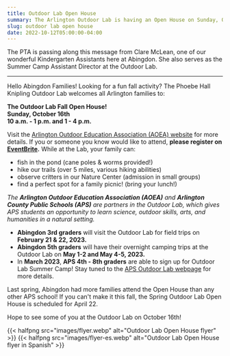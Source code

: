 ```yaml
---
title: Outdoor Lab Open House
summary: The Arlington Outdoor Lab is having an Open House on Sunday, October 16th.
slug: outdoor lab open house
date: 2022-10-12T05:00:00-04:00
---
```


The PTA is passing along this message from Clare McLean, one of our wonderful Kindergarten Assistants here at Abingdon. She also serves as the Summer Camp Assistant Director at the Outdoor Lab.

---

Hello Abingdon Families! Looking for a fun fall activity? The Phoebe Hall Knipling Outdoor Lab welcomes all Arlington families to:

**The Outdoor Lab Fall Open House!**  
**Sunday, October 16th**  
**10 a.m. - 1 p.m. and 1 - 4 p.m.**

Visit the [Arlington Outdoor Education Association (AOEA) website](https://outdoorlab.org/2022/09/open-house-sun-oct-2-10a-4p/) for more details. If you or someone you know would like to attend, **please register on [EventBrite](https://www.eventbrite.com/e/outdoor-lab-open-house-tickets-418291329627).** While at the Lab, your family can:

- fish in the pond (cane poles & worms provided!)
- hike our trails (over 5 miles, various hiking abilities)
- observe critters in our Nature Center (admission in small groups)
- find a perfect spot for a family picnic! (bring your lunch!)

*The **Arlington Outdoor Education Association (AOEA)** and **Arlington County Public Schools (APS)** are partners in the Outdoor Lab, which gives APS students an  opportunity to learn science, outdoor skills, arts, and humanities in a  natural setting.* 

- **Abingdon 3rd graders** will visit the Outdoor Lab for field trips on **February 21 & 22, 2023.** 
- **Abingdon 5th graders** will have their overnight camping trips at the Outdoor Lab on **May 1-2 and May 4-5, 2023.**
- In **March 2023**, **APS 4th - 8th graders** are able to sign up for Outdoor Lab Summer Camp! Stay tuned to the [APS Outdoor Lab webpage](https://www.apsva.us/science/outdoor-lab/) for more details.

Last spring, Abingdon had more families attend the Open House than any other APS school! If you can't make it this fall, the Spring Outdoor Lab  Open House is scheduled for April 22.

Hope to see some of you at the Outdoor Lab on October 16th!

{{< halfpng src="images/flyer.webp" alt="Outdoor Lab Open House flyer" >}}
{{< halfpng src="images/flyer-es.webp" alt="Outdoor Lab Open House flyer in Spanish" >}}